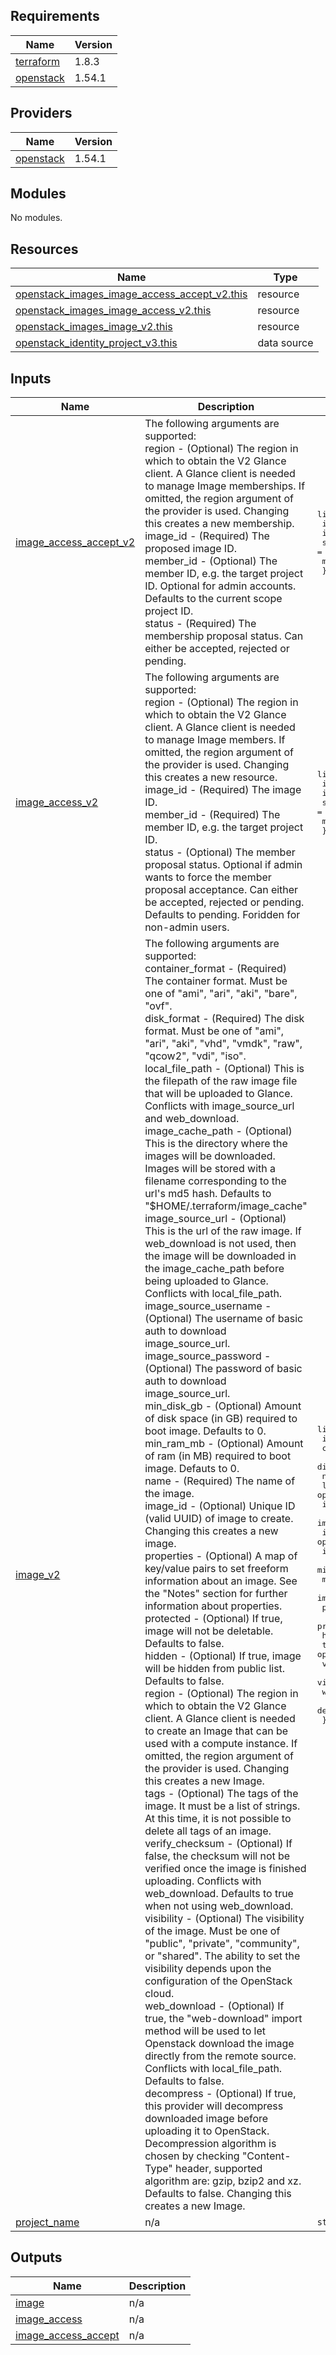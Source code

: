 ## Requirements

| Name | Version |
|------|---------|
| <a name="requirement_terraform"></a> [terraform](#requirement\_terraform) | 1.8.3 |
| <a name="requirement_openstack"></a> [openstack](#requirement\_openstack) | 1.54.1 |

## Providers

| Name | Version |
|------|---------|
| <a name="provider_openstack"></a> [openstack](#provider\_openstack) | 1.54.1 |

## Modules

No modules.

## Resources

| Name | Type |
|------|------|
| [openstack_images_image_access_accept_v2.this](https://registry.terraform.io/providers/terraform-provider-openstack/openstack/1.54.1/docs/resources/images_image_access_accept_v2) | resource |
| [openstack_images_image_access_v2.this](https://registry.terraform.io/providers/terraform-provider-openstack/openstack/1.54.1/docs/resources/images_image_access_v2) | resource |
| [openstack_images_image_v2.this](https://registry.terraform.io/providers/terraform-provider-openstack/openstack/1.54.1/docs/resources/images_image_v2) | resource |
| [openstack_identity_project_v3.this](https://registry.terraform.io/providers/terraform-provider-openstack/openstack/1.54.1/docs/data-sources/identity_project_v3) | data source |

## Inputs

| Name | Description | Type | Default | Required |
|------|-------------|------|---------|:--------:|
| <a name="input_image_access_accept_v2"></a> [image\_access\_accept\_v2](#input\_image\_access\_accept\_v2) | The following arguments are supported:<br>region - (Optional) The region in which to obtain the V2 Glance client. A Glance client is needed to manage Image memberships. If omitted, the region argument of the provider is used. Changing this creates a new membership.<br>image\_id - (Required) The proposed image ID.<br>member\_id - (Optional) The member ID, e.g. the target project ID. Optional for admin accounts. Defaults to the current scope project ID.<br>status - (Required) The membership proposal status. Can either be accepted, rejected or pending. | <pre>list(object({<br>    id        = number<br>    image_id  = number<br>    status    = string<br>    member_id = optional(string)<br>  }))</pre> | `[]` | no |
| <a name="input_image_access_v2"></a> [image\_access\_v2](#input\_image\_access\_v2) | The following arguments are supported:<br>region - (Optional) The region in which to obtain the V2 Glance client. A Glance client is needed to manage Image members. If omitted, the region argument of the provider is used. Changing this creates a new resource.<br>image\_id - (Required) The image ID.<br>member\_id - (Required) The member ID, e.g. the target project ID.<br>status - (Optional) The member proposal status. Optional if admin wants to force the member proposal acceptance. Can either be accepted, rejected or pending. Defaults to pending. Foridden for non-admin users. | <pre>list(object({<br>    id        = number<br>    image_id  = number<br>    status    = optional(string)<br>    member_id = string<br>  }))</pre> | `[]` | no |
| <a name="input_image_v2"></a> [image\_v2](#input\_image\_v2) | The following arguments are supported:<br>container\_format - (Required) The container format. Must be one of "ami", "ari", "aki", "bare", "ovf".<br>disk\_format - (Required) The disk format. Must be one of "ami", "ari", "aki", "vhd", "vmdk", "raw", "qcow2", "vdi", "iso".<br>local\_file\_path - (Optional) This is the filepath of the raw image file that will be uploaded to Glance. Conflicts with image\_source\_url and web\_download.<br>image\_cache\_path - (Optional) This is the directory where the images will be downloaded. Images will be stored with a filename corresponding to the url's md5 hash. Defaults to "$HOME/.terraform/image\_cache"<br>image\_source\_url - (Optional) This is the url of the raw image. If web\_download is not used, then the image will be downloaded in the image\_cache\_path before being uploaded to Glance. Conflicts with local\_file\_path.<br>image\_source\_username - (Optional) The username of basic auth to download image\_source\_url.<br>image\_source\_password - (Optional) The password of basic auth to download image\_source\_url.<br>min\_disk\_gb - (Optional) Amount of disk space (in GB) required to boot image. Defaults to 0.<br>min\_ram\_mb - (Optional) Amount of ram (in MB) required to boot image. Defauts to 0.<br>name - (Required) The name of the image.<br>image\_id - (Optional) Unique ID (valid UUID) of image to create. Changing this creates a new image.<br>properties - (Optional) A map of key/value pairs to set freeform information about an image. See the "Notes" section for further information about properties.<br>protected - (Optional) If true, image will not be deletable. Defaults to false.<br>hidden - (Optional) If true, image will be hidden from public list. Defaults to false.<br>region - (Optional) The region in which to obtain the V2 Glance client. A Glance client is needed to create an Image that can be used with a compute instance. If omitted, the region argument of the provider is used. Changing this creates a new Image.<br>tags - (Optional) The tags of the image. It must be a list of strings. At this time, it is not possible to delete all tags of an image.<br>verify\_checksum - (Optional) If false, the checksum will not be verified once the image is finished uploading. Conflicts with web\_download. Defaults to true when not using web\_download.<br>visibility - (Optional) The visibility of the image. Must be one of "public", "private", "community", or "shared". The ability to set the visibility depends upon the configuration of the OpenStack cloud.<br>web\_download - (Optional) If true, the "web-download" import method will be used to let Openstack download the image directly from the remote source. Conflicts with local\_file\_path. Defaults to false.<br>decompress - (Optional) If true, this provider will decompress downloaded image before uploading it to OpenStack. Decompression algorithm is chosen by checking "Content-Type" header, supported algorithm are: gzip, bzip2 and xz. Defaults to false. Changing this creates a new Image. | <pre>list(object({<br>    id                    = number<br>    container_format      = string<br>    disk_format           = string<br>    name                  = string<br>    local_file_path       = optional(string)<br>    image_cache_path      = optional(string)<br>    image_source_url      = optional(string)<br>    image_source_username = optional(string)<br>    image_source_password = optional(string)<br>    min_disk_gb           = optional(number)<br>    min_ram_mb            = optional(number)<br>    image_id              = optional(string)<br>    properties            = optional(map(string))<br>    protected             = optional(bool)<br>    hidden                = optional(bool)<br>    tags                  = optional(list(string))<br>    verify_checksum       = optional(bool)<br>    visibility            = optional(string)<br>    web_download          = optional(bool)<br>    decompress            = optional(bool)<br>  }))</pre> | `[]` | no |
| <a name="input_project_name"></a> [project\_name](#input\_project\_name) | n/a | `string` | n/a | yes |

## Outputs

| Name | Description |
|------|-------------|
| <a name="output_image"></a> [image](#output\_image) | n/a |
| <a name="output_image_access"></a> [image\_access](#output\_image\_access) | n/a |
| <a name="output_image_access_accept"></a> [image\_access\_accept](#output\_image\_access\_accept) | n/a |
